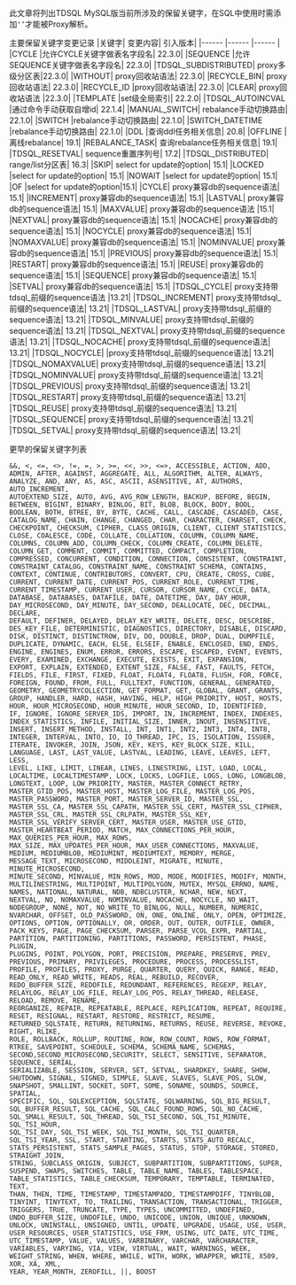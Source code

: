 此文章将列出TDSQL MySQL版当前所涉及的保留关键字，在SQL中使用时需添加```‘’```才能被Proxy解析。

主要保留关键字变更记录
|关键字|	变更内容|	引入版本|
|------ |------ |------ |
|CYCLE	|允许CYCLE关键字做表名字段名|	22.3.0|
|SEQUENCE	|允许SEQUENCE关键字做表名字段名|	22.3.0|
|TDSQL_SUBDISTRIBUTED|	proxy多级分区表|22.3.0|
|WITHOUT|	proxy回收站语法|	22.3.0|
|RECYCLE_BIN|	proxy回收站语法|	22.3.0|
|RECYCLE_ID	|proxy回收站语法|	22.3.0|
|CLEAR|	proxy回收站语法	|22.3.0|
|TEMPLATE	|set级全局索引|	22.2.0|
|TDSQL_AUTOINCVAL	|通过命令手动获取自增id|	22.1.4|
|MANUAL_SWITCH|	rebalance手动切换路由|	22.1.0|
|SWITCH	|rebalance手动切换路由|	22.1.0|
|SWITCH_DATETIME	|rebalance手动切换路由|	22.1.0|
|DDL	|查询ddl任务相关信息|	20.8|
|OFFLINE	|离线rebalance|	19.1|
|REBALANCE_TASK|	查询rebalance任务相关信息|	19.1|
|TDSQL_RESETVAL|	sequence重置序列号|	17.2|
|TDSQL_DISTRIBUTED|	range/list分区表|	16.3|
|SKIP|	select for update的option|	15.1|
|LOCKED	|select for update的option|	15.1|
|NOWAIT	|select for update的option|	15.1|
|OF	|select for update的option|15.1|
|CYCLE|	proxy兼容db的sequence语法|	15.1|
|INCREMENT|	proxy兼容db的sequence语法|	15.1|
|LASTVAL|	proxy兼容db的sequence语法|	15.1|
|MAXVALUE|	proxy兼容db的sequence语法	|15.1|
|NEXTVAL|	proxy兼容db的sequence语法|	15.1|
|NOCACHE|	proxy兼容db的sequence语法|	15.1|
|NOCYCLE|	proxy兼容db的sequence语法|	15.1|
|NOMAXVALUE|	proxy兼容db的sequence语法|	15.1|
|NOMINVALUE|	proxy兼容db的sequence语法|	15.1|
|PREVIOUS|	proxy兼容db的sequence语法|	15.1|
|RESTART|	proxy兼容db的sequence语法|	15.1|
|REUSE|	proxy兼容db的sequence语法|	15.1|
|SEQUENCE|	proxy兼容db的sequence语法|	15.1|
|SETVAL|	proxy兼容db的sequence语法|	15.1|
|TDSQL_CYCLE|	proxy支持带tdsql_前缀的sequence语法	|13.21|
|TDSQL_INCREMENT|	proxy支持带tdsql_前缀的sequence语法|	13.21|
|TDSQL_LASTVAL|	proxy支持带tdsql_前缀的sequence语法|	13.21|
|TDSQL_MINVALUE|	proxy支持带tdsql_前缀的sequence语法|	13.21|
|TDSQL_NEXTVAL|	proxy支持带tdsql_前缀的sequence语法|	13.21|
|TDSQL_NOCACHE|	proxy支持带tdsql_前缀的sequence语法|	13.21|
|TDSQL_NOCYCLE|	|proxy支持带tdsql_前缀的sequence语法|	13.21|
|TDSQL_NOMAXVALUE|	proxy支持带tdsql_前缀的sequence语法|	13.21|
|TDSQL_NOMINVALUE|	proxy支持带tdsql_前缀的sequence语法|	13.21|
|TDSQL_PREVIOUS|	proxy支持带tdsql_前缀的sequence语法|	13.21|
|TDSQL_RESTART|	proxy支持带tdsql_前缀的sequence语法|	13.21|
|TDSQL_REUSE|	proxy支持带tdsql_前缀的sequence语法|	13.21|
|TDSQL_SEQUENCE|	proxy支持带tdsql_前缀的sequence语法|	13.21|
|TDSQL_SETVAL|	proxy支持带tdsql_前缀的sequence语法|	13.21|


更早的保留关键字列表
```
&&, <, <=, <>, !=, =, >, >=, <<, >>, <=>, ACCESSIBLE, ACTION, ADD, ADMIN, AFTER, AGAINST, AGGREGATE, ALL, ALGORITHM, ALTER, ALWAYS, ANALYZE, AND, ANY, AS, ASC, ASCII, ASENSITIVE, AT, AUTHORS, AUTO_INCREMENT,
AUTOEXTEND_SIZE, AUTO, AVG, AVG_ROW_LENGTH, BACKUP, BEFORE, BEGIN, BETWEEN, BIGINT, BINARY, BINLOG, BIT, BLOB, BLOCK, BODY, BOOL, BOOLEAN, BOTH, BTREE, BY, BYTE, CACHE, CALL, CASCADE, CASCADED, CASE,
CATALOG_NAME, CHAIN, CHANGE, CHANGED, CHAR, CHARACTER, CHARSET, CHECK, CHECKPOINT, CHECKSUM, CIPHER, CLASS_ORIGIN, CLIENT, CLIENT_STATISTICS, CLOSE, COALESCE, CODE, COLLATE, COLLATION, COLUMN, COLUMN_NAME,
COLUMNS, COLUMN_ADD, COLUMN_CHECK, COLUMN_CREATE, COLUMN_DELETE, COLUMN_GET, COMMENT, COMMIT, COMMITTED, COMPACT, COMPLETION, COMPRESSED, CONCURRENT, CONDITION, CONNECTION, CONSISTENT, CONSTRAINT, 
CONSTRAINT_CATALOG, CONSTRAINT_NAME, CONSTRAINT_SCHEMA, CONTAINS, CONTEXT, CONTINUE, CONTRIBUTORS, CONVERT, CPU, CREATE, CROSS, CUBE, CURRENT, CURRENT_DATE, CURRENT_POS, CURRENT_ROLE, CURRENT_TIME, 
CURRENT_TIMESTAMP, CURRENT_USER, CURSOR, CURSOR_NAME, CYCLE, DATA, DATABASE, DATABASES, DATAFILE, DATE, DATETIME, DAY, DAY_HOUR, DAY_MICROSECOND, DAY_MINUTE, DAY_SECOND, DEALLOCATE, DEC, DECIMAL, DECLARE, 
DEFAULT, DEFINER, DELAYED, DELAY_KEY_WRITE, DELETE, DESC, DESCRIBE, DES_KEY_FILE, DETERMINISTIC, DIAGNOSTICS, DIRECTORY, DISABLE, DISCARD, DISK, DISTINCT, DISTINCTROW, DIV, DO, DOUBLE, DROP, DUAL, DUMPFILE, 
DUPLICATE, DYNAMIC, EACH, ELSE, ELSEIF, ENABLE, ENCLOSED, END, ENDS, ENGINE, ENGINES, ENUM, ERROR, ERRORS, ESCAPE, ESCAPED, EVENT, EVENTS, EVERY, EXAMINED, EXCHANGE, EXECUTE, EXISTS, EXIT, EXPANSION, 
EXPORT, EXPLAIN, EXTENDED, EXTENT_SIZE, FALSE, FAST, FAULTS, FETCH, FIELDS, FILE, FIRST, FIXED, FLOAT, FLOAT4, FLOAT8, FLUSH, FOR, FORCE, FOREIGN, FOUND, FROM, FULL, FULLTEXT, FUNCTION, GENERAL, GENERATED, 
GEOMETRY, GEOMETRYCOLLECTION, GET_FORMAT, GET, GLOBAL, GRANT, GRANTS, GROUP, HANDLER, HARD, HASH, HAVING, HELP, HIGH_PRIORITY, HOST, HOSTS, HOUR, HOUR_MICROSECOND, HOUR_MINUTE, HOUR_SECOND, ID, IDENTIFIED, 
IF, IGNORE, IGNORE_SERVER_IDS, IMPORT, IN, INCREMENT, INDEX, INDEXES, INDEX_STATISTICS, INFILE, INITIAL_SIZE, INNER, INOUT, INSENSITIVE, INSERT, INSERT_METHOD, INSTALL, INT, INT1, INT2, INT3, INT4, INT8, 
INTEGER, INTERVAL, INTO, IO, IO_THREAD, IPC, IS, ISOLATION, ISSUER, ITERATE, INVOKER, JOIN, JSON, KEY, KEYS, KEY_BLOCK_SIZE, KILL, LANGUAGE, LAST, LAST_VALUE, LASTVAL, LEADING, LEAVE, LEAVES, LEFT, LESS, 
LEVEL, LIKE, LIMIT, LINEAR, LINES, LINESTRING, LIST, LOAD, LOCAL, LOCALTIME, LOCALTIMESTAMP, LOCK, LOCKS, LOGFILE, LOGS, LONG, LONGBLOB, LONGTEXT, LOOP, LOW_PRIORITY, MASTER, MASTER_CONNECT_RETRY,
MASTER_GTID_POS, MASTER_HOST, MASTER_LOG_FILE, MASTER_LOG_POS, MASTER_PASSWORD, MASTER_PORT, MASTER_SERVER_ID, MASTER_SSL, MASTER_SSL_CA, MASTER_SSL_CAPATH, MASTER_SSL_CERT, MASTER_SSL_CIPHER,
MASTER_SSL_CRL, MASTER_SSL_CRLPATH, MASTER_SSL_KEY, MASTER_SSL_VERIFY_SERVER_CERT, MASTER_USER, MASTER_USE_GTID, MASTER_HEARTBEAT_PERIOD, MATCH, MAX_CONNECTIONS_PER_HOUR, MAX_QUERIES_PER_HOUR, MAX_ROWS, 
MAX_SIZE, MAX_UPDATES_PER_HOUR, MAX_USER_CONNECTIONS, MAXVALUE, MEDIUM, MEDIUMBLOB, MEDIUMINT, MEDIUMTEXT, MEMORY, MERGE, MESSAGE_TEXT, MICROSECOND, MIDDLEINT, MIGRATE, MINUTE, MINUTE_MICROSECOND,
MINUTE_SECOND, MINVALUE, MIN_ROWS, MOD, MODE, MODIFIES, MODIFY, MONTH, MULTILINESTRING, MULTIPOINT, MULTIPOLYGON, MUTEX, MYSQL_ERRNO, NAME, NAMES, NATIONAL, NATURAL, NDB, NDBCLUSTER, NCHAR, NEW, NEXT, 
NEXTVAL, NO, NOMAXVALUE, NOMINVALUE, NOCACHE, NOCYCLE, NO_WAIT, NODEGROUP, NONE, NOT, NO_WRITE_TO_BINLOG, NULL, NUMBER, NUMERIC, NVARCHAR, OFFSET, OLD_PASSWORD, ON, ONE, ONLINE, ONLY, OPEN, OPTIMIZE, 
OPTIONS, OPTION, OPTIONALLY, OR, ORDER, OUT, OUTER, OUTFILE, OWNER, PACK_KEYS, PAGE, PAGE_CHECKSUM, PARSER, PARSE_VCOL_EXPR, PARTIAL, PARTITION, PARTITIONING, PARTITIONS, PASSWORD, PERSISTENT, PHASE, PLUGIN,
PLUGINS, POINT, POLYGON, PORT, PRECISION, PREPARE, PRESERVE, PREV, PREVIOUS, PRIMARY, PRIVILEGES, PROCEDURE, PROCESS, PROCESSLIST, PROFILE, PROFILES, PROXY, PURGE, QUARTER, QUERY, QUICK, RANGE, READ, 
READ_ONLY, READ_WRITE, READS, REAL, REBUILD, RECOVER, REDO_BUFFER_SIZE, REDOFILE, REDUNDANT, REFERENCES, REGEXP, RELAY, RELAYLOG, RELAY_LOG_FILE, RELAY_LOG_POS, RELAY_THREAD, RELEASE, RELOAD, REMOVE, RENAME, 
REORGANIZE, REPAIR, REPEATABLE, REPLACE, REPLICATION, REPEAT, REQUIRE, RESET, RESIGNAL, RESTART, RESTORE, RESTRICT, RESUME, RETURNED_SQLSTATE, RETURN, RETURNING, RETURNS, REUSE, REVERSE, REVOKE, RIGHT, RLIKE,
ROLE, ROLLBACK, ROLLUP, ROUTINE, ROW, ROW_COUNT, ROWS, ROW_FORMAT, RTREE, SAVEPOINT, SCHEDULE, SCHEMA, SCHEMA_NAME, SCHEMAS, SECOND,SECOND_MICROSECOND,SECURITY, SELECT, SENSITIVE, SEPARATOR, SEQUENCE, SERIAL,
SERIALIZABLE, SESSION, SERVER, SET, SETVAL, SHARDKEY, SHARE, SHOW, SHUTDOWN, SIGNAL, SIGNED, SIMPLE, SLAVE, SLAVES, SLAVE_POS, SLOW, SNAPSHOT, SMALLINT, SOCKET, SOFT, SOME, SONAME, SOUNDS, SOURCE, SPATIAL, 
SPECIFIC, SQL, SQLEXCEPTION, SQLSTATE, SQLWARNING, SQL_BIG_RESULT, SQL_BUFFER_RESULT, SQL_CACHE, SQL_CALC_FOUND_ROWS, SQL_NO_CACHE, SQL_SMALL_RESULT, SQL_THREAD, SQL_TSI_SECOND, SQL_TSI_MINUTE, SQL_TSI_HOUR,
SQL_TSI_DAY, SQL_TSI_WEEK, SQL_TSI_MONTH, SQL_TSI_QUARTER, SQL_TSI_YEAR, SSL, START, STARTING, STARTS, STATS_AUTO_RECALC, STATS_PERSISTENT, STATS_SAMPLE_PAGES, STATUS, STOP, STORAGE, STORED, STRAIGHT_JOIN, 
STRING, SUBCLASS_ORIGIN, SUBJECT, SUBPARTITION, SUBPARTITIONS, SUPER, SUSPEND, SWAPS, SWITCHES, TABLE, TABLE_NAME, TABLES, TABLESPACE, TABLE_STATISTICS, TABLE_CHECKSUM, TEMPORARY, TEMPTABLE, TERMINATED, TEXT,
THAN, THEN, TIME, TIMESTAMP, TIMESTAMPADD, TIMESTAMPDIFF, TINYBLOB, TINYINT, TINYTEXT, TO, TRAILING, TRANSACTION, TRANSACTIONAL, TRIGGER, TRIGGERS, TRUE, TRUNCATE, TYPE, TYPES, UNCOMMITTED, UNDEFINED, 
UNDO_BUFFER_SIZE, UNDOFILE, UNDO, UNICODE, UNION, UNIQUE, UNKNOWN, UNLOCK, UNINSTALL, UNSIGNED, UNTIL, UPDATE, UPGRADE, USAGE, USE, USER, USER_RESOURCES, USER_STATISTICS, USE_FRM, USING, UTC_DATE, UTC_TIME, 
UTC_TIMESTAMP, VALUE, VALUES, VARBINARY, VARCHAR, VARCHARACTER, VARIABLES, VARYING, VIA, VIEW, VIRTUAL, WAIT, WARNINGS, WEEK, WEIGHT_STRING, WHEN, WHERE, WHILE, WITH, WORK, WRAPPER, WRITE, X509, XOR, XA, XML, 
YEAR, YEAR_MONTH, ZEROFILL, ||, BOOST
```